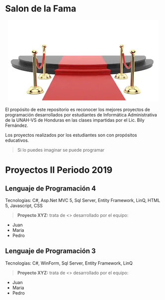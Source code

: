 # Salon de la Fama

<p align="center">
  <img src="https://github.com/bilyfer/salondelafama/blob/master/imagenes/alfombraroja.PNG" alt="Salon de la Fama"/>
</p>

El propósito de este repositorio es reconocer los mejores proyectos de programación desarrollados por estudiantes de Informática Administrativa de la UNAH-VS de Honduras en las clases impartidas por el Lic. Bily Fernández.

Los proyectos realizados por los estudiantes son con propósitos educativos.

> Si lo puedes imaginar se puede programar


# Proyectos II Periodo 2019
## Lenguaje de Programación 4
Tecnologías: C#, Asp.Net MVC 5, Sql Server, Entity Framework, LinQ, HTML 5, Javascript, CSS

> **Proyecto XYZ:** trata de <>  desarrollado por el equipo:
 - Juan
 - Maria
 - Pedro

## Lenguaje de Programación 3

Tecnologías: C#, WinForm, Sql Server, Entity Framework, LinQ

> **Proyecto XYZ:** trata de <>  desarrollado por el equipo:
 - Juan
 - Maria
 - Pedro


